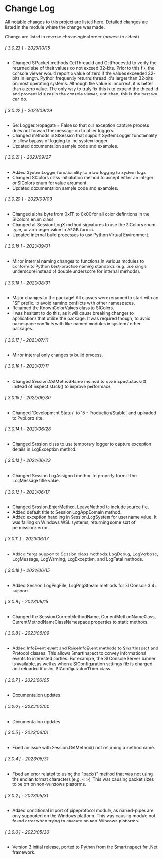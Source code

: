 # Change Log

All notable changes to this project are listed here.
Detailed changes are listed in the module where the change was made.

Change are listed in reverse chronological order (newest to oldest).

<span class="changelog">

###### [ 3.0.23 ] - 2023/10/15

  * Changed SIPacket methods GetThreadId and GetProcessId to verify the returned size of their values do not exceed 32-bits.  Prior to this fix, the console viewer would report a value of zero if the values exceeded 32-bits in length.  Python frequently returns thread id's larger than 32-bits on most operating systems.  Although the value is incorrect, it is better than a zero value.  The only way to truly fix this is to expand the thread id and process id sizes in the console viewer; until then, this is the best we can do.

###### [ 3.0.22 ] - 2023/09/29

  * Set Logger.propagate = False so that our exception capture process does not forward the message on to other loggers.
  * Changed methods in SISession that support SystemLogger functionality to allow bypass of logging to the system logger.
  * Updated documentation sample code and examples.

###### [ 3.0.21 ] - 2023/09/27

  * Added SystemLogger functionality to allow logging to system logs.
  * Changed SIColors class initialiation method to accept either an integer or SIColors enum for value argument.
  * Updated documentation sample code and examples.

###### [ 3.0.20 ] - 2023/09/03

  * Changed alpha byte from 0xFF to 0x00 for all color definitions in the SIColors enum class.
  * Changed all Session.LogX method signatures to use the SIColors enum type, or an integer value in ARGB format.
  * Updated internal build processes to use Python Virtual Environment.

###### [ 3.0.19 ] - 2023/09/01

  * Minor internal naming changes to functions in various modules to conform to Python best-practice naming standards (e.g. use single underscore instead of double underscore for internal methods).

###### [ 3.0.18 ] - 2023/08/31

  * Major changes to the package!  All classes were renamed to start with an "SI" prefix, to avoid naming conflicts with other namespaces.  
  * Renamed the KnownColorValues class to SIColors.  
  * I was hesitant to do this, as it will cause breaking changes to applications that utilize the package.  It was required though, to avoid namespace conflicts with like-named modules in system / other packages.

###### [ 3.0.17 ] - 2023/07/11

  * Minor internal only changes to build process.
 
###### [ 3.0.16 ] - 2023/07/11

  * Changed Session.GetMethodName method to use inspect.stack(0) instead of inspect.stack() to improve performace.

###### [ 3.0.15 ] - 2023/06/30

  * Changed 'Development Status' to '5 - Production/Stable', and uploaded to Pypi.org site.

###### [ 3.0.14 ] - 2023/06/28

  * Changed Session class to use temporary logger to capture exception details in LogException method.

###### [ 3.0.13 ] - 2023/06/23

  * Changed Session LogAssigned method to properly format the LogMessage title value.

###### [ 3.0.12 ] - 2023/06/17

  * Changed Session.EnterMethod, LeaveMethod to include source file.
  * Added default title to Session.LogAppDomain method.
  * Added exception handling in Session.LogSystem for user name value.  It was failing on Windows WSL systems, returning some sort of permissions error.

###### [ 3.0.11 ] - 2023/06/17

  * Added *args support to Session class methods: LogDebug, LogVerbose, LogMessage, LogWarning, LogException, and LogFatal methods.

###### [ 3.0.10 ] - 2023/06/15

  * Added Session.LogPngFile, LogPngStream methods for SI Console 3.4+ support.

###### [ 3.0.9 ] - 2023/06/15

  * Changed the Session.CurrentMethodName, CurrentMethodNameClass, CurrentMethodNameClassNamespace properties to static methods.

###### [ 3.0.8 ] - 2023/06/09

  * Added InfoEvent event and RaiseInfoEvent methods to SmartInspect and Protocol classes.  This allows SmartInspect to convey informational events to interested parties.  For example, the SI Console Server banner is available, as well as when a SIConfiguration settings file is changed and reloaded if using SIConfigurationTimer class.

###### [ 3.0.7 ] - 2023/06/05

  * Documentation updates.

###### [ 3.0.6 ] - 2023/06/02

  * Documentation updates.

###### [ 3.0.5 ] - 2023/06/01

  * Fixed an issue with Session.GetMethod() not returning a method name.

###### [ 3.0.4 ] - 2023/05/31

  * Fixed an error related to using the "pack()" method that was not using the endian format characters (e.g. < >).
    This was causing packet sizes to be off on non-Windows platforms.

###### [ 3.0.2 ] - 2023/05/31

  * Added conditional import of pipeprotocol module, as named-pipes are only supported on the Windows platform.  This was causing module not found error when trying to execute on non-Windows platforms.

###### [ 3.0.0 ] - 2023/05/30

  * Version 3 initial release, ported to Python from the SmartInspect for .Net framework.

</span>